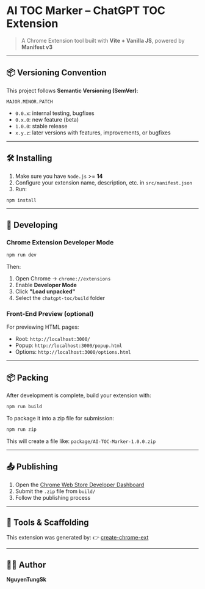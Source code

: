 # AI TOC Marker – ChatGPT TOC Extension

> A Chrome Extension tool built with **Vite + Vanilla JS**, powered by **Manifest v3**

---

## 📦 Versioning Convention

This project follows **Semantic Versioning (SemVer)**:

```
MAJOR.MINOR.PATCH
```

* `0.0.x`: internal testing, bugfixes
* `0.x.0`: new feature (beta)
* `1.0.0`: stable release
* `x.y.z`: later versions with features, improvements, or bugfixes

---

## 🛠️ Installing

1. Make sure you have `Node.js` >= **14**
2. Configure your extension name, description, etc. in `src/manifest.json`
3. Run:

```bash
npm install
```

---

## 🚀 Developing

### Chrome Extension Developer Mode

```bash
npm run dev
```

Then:

1. Open Chrome → `chrome://extensions`
2. Enable **Developer Mode**
3. Click **"Load unpacked"**
4. Select the `chatgpt-toc/build` folder

### Front-End Preview (optional)

For previewing HTML pages:

* Root: `http://localhost:3000/`
* Popup: `http://localhost:3000/popup.html`
* Options: `http://localhost:3000/options.html`

---

## 📦 Packing

After development is complete, build your extension with:

```bash
npm run build
```

To package it into a zip file for submission:

```bash
npm run zip
```

This will create a file like:
`package/AI-TOC-Marker-1.0.0.zip`

---

## 📤 Publishing

1. Open the [Chrome Web Store Developer Dashboard](https://developer.chrome.com/webstore/publish)
2. Submit the `.zip` file from `build/`
3. Follow the publishing process

---

## 🧰 Tools & Scaffolding

This extension was generated by:
👉 [create-chrome-ext](https://github.com/guocaoyi/create-chrome-ext)

---

## 👨‍💼 Author

**NguyenTungSk**
